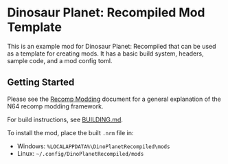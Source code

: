 # Dinosaur Planet: Recompiled Mod Template
This is an example mod for Dinosaur Planet: Recompiled that can be used as a template for creating mods. It has a basic build system, headers, sample code, and a mod config toml.

## Getting Started
Please see the [Recomp Modding](https://hackmd.io/fMDiGEJ9TBSjomuZZOgzNg) document for a general explanation of the N64 recomp modding framework.

For build instructions, see [BUILDING.md](./BUILDING.md).

To install the mod, place the built `.nrm` file in:
- Windows: `%LOCALAPPDATA%\DinoPlanetRecompiled\mods`
- Linux: `~/.config/DinoPlanetRecompiled/mods`
